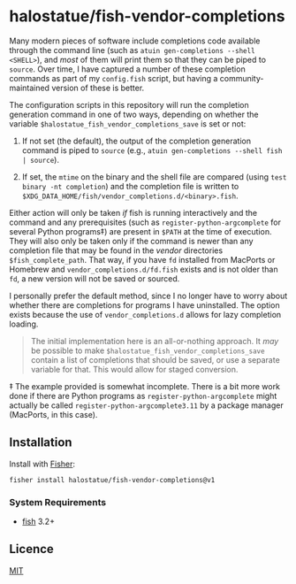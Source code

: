 # halostatue/fish-vendor-completions

Many modern pieces of software include completions code available through the
command line (such as `atuin gen-completions --shell <SHELL>`), and _most_ of
them will print them so that they can be piped to `source`. Over time, I have
captured a number of these completion commands as part of my `config.fish`
script, but having a community-maintained version of these is better.

The configuration scripts in this repository will run the completion generation
command in one of two ways, depending on whether the variable
`$halostatue_fish_vendor_completions_save` is set or not:

1. If not set (the default), the output of the completion generation command is
   piped to `source` (e.g., `atuin gen-completions --shell fish | source`).

2. If set, the `mtime` on the binary and the shell file are compared (using
   `test binary -nt completion`) and the completion file is written to
   `$XDG_DATA_HOME/fish/vendor_completions.d/<binary>.fish`.

Either action will only be taken _if_ fish is running interactively and the
command and any prerequisites (such as `register-python-argcomplete` for several
Python programs‡) are present in `$PATH` at the time of execution. They will
also only be taken only if the command is newer than any completion file that
may be found in the _vendor_ directories `$fish_complete_path`. That way, if you
have `fd` installed from MacPorts or Homebrew and `vendor_completions.d/fd.fish`
exists and is not older than `fd`, a new version will not be saved or sourced.

I personally prefer the default method, since I no longer have to worry about
whether there are completions for programs I have uninstalled. The option exists
because the use of `vendor_completions.d` allows for lazy completion loading.

> The initial implementation here is an all-or-nothing approach. It _may_ be
> possible to make `$halostatue_fish_vendor_completions_save` contain a list of
> completions that should be saved, or use a separate variable for that. This
> would allow for staged conversion.

‡ The example provided is somewhat incomplete. There is a bit more work done if
there are Python programs as `register-python-argcomplete` might actually be
called `register-python-argcomplete3.11` by a package manager (MacPorts, in this
case).

## Installation

Install with [Fisher][fisher]:

```fish
fisher install halostatue/fish-vendor-completions@v1
```

### System Requirements

- [fish][fish] 3.2+

## Licence

[MIT](LICENCE.md)

[fisher]: https://github.com/jorgebucaran/fisher
[fish]: https://github.com/fish-shell/fish-shell
